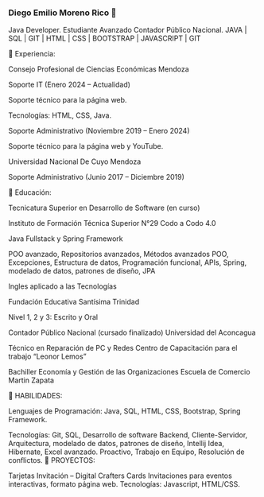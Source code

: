 ### Diego Emilio Moreno Rico 👋

<!--
**diegomr949/diegomr949** is a ✨ _special_ ✨ repository because its `README.md` (this file) appears on your GitHub profile.

Here are some ideas to get you started:

- 🔭 I’m currently working on ...
- 🌱 I’m currently learning ...
- 👯 I’m looking to collaborate on ...
- 🤔 I’m looking for help with ...
- 💬 Ask me about ...
- 📫 How to reach me: ...
- 😄 Pronouns: ...
- ⚡ Fun fact: ...
-->

Java Developer. Estudiante Avanzado Contador Público Nacional. JAVA | SQL | GIT | HTML | CSS | BOOTSTRAP | JAVASCRIPT | GIT


🔭 Experiencia:



Consejo Profesional de Ciencias Económicas Mendoza

Soporte IT (Enero 2024 – Actualidad)

Soporte técnico para la página web.

Tecnologías: HTML, CSS, Java.

Soporte Administrativo (Noviembre 2019 – Enero 2024)

Soporte técnico para la página web y YouTube.

Universidad Nacional De Cuyo Mendoza

Soporte Administrativo (Junio 2017 – Diciembre 2019)

🌱 Educación:


Tecnicatura Superior en Desarrollo de Software (en curso)

Instituto de Formación Técnica Superior N°29
Codo a Codo 4.0

Java Fullstack y Spring Framework

POO avanzado, Repositorios avanzados, Métodos avanzados POO, Excepciones, Estructura de datos, Programación
funcional, APIs, Spring, modelado de datos, patrones de diseño, JPA

Ingles aplicado a las Tecnologías

Fundación Educativa Santísima Trinidad

Nivel 1, 2 y 3: Escrito y Oral



Contador Público Nacional (cursado finalizado)
Universidad del Aconcagua

Técnico en Reparación de PC y Redes
Centro de Capacitación para el trabajo “Leonor Lemos”

Bachiller Economía y Gestión de las Organizaciones
Escuela de Comercio Martin Zapata

💼 HABILIDADES:


Lenguajes de Programación: Java, SQL, HTML, CSS, Bootstrap, Spring Framework.

Tecnologías: Git, SQL, Desarrollo de software Backend, Cliente-Servidor, Arquitectura, modelado de datos, patrones de diseño, Intellij Idea, Hibernate, Excel avanzado.
Proactivo, Trabajo en Equipo, Resolución de conflictos.
🚀 PROYECTOS:

Tarjetas Invitación – Digital Crafters Cards
Invitaciones para eventos interactivas, formato página web.
Tecnologías: Javascript, HTML/CSS.

